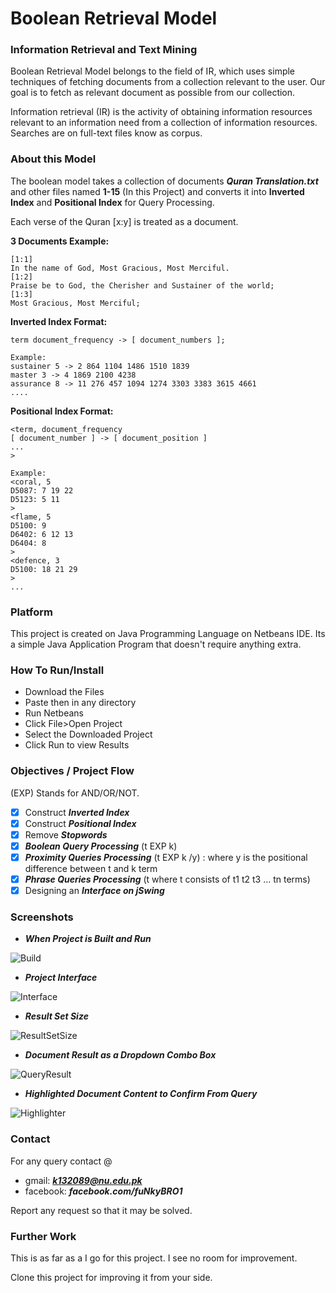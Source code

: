 # Boolean Retrieval Model

### Information Retrieval and Text Mining

Boolean Retrieval Model belongs to the field of IR, which uses simple techniques of fetching documents from a collection relevant to the user. Our goal is to fetch as relevant document as possible from our collection.

Information retrieval (IR) is the activity of obtaining information resources relevant to an information need from a collection of information resources. Searches are on full-text files know as corpus.

### About this Model

The boolean model takes a collection of documents ***Quran Translation.txt*** and other files named **1-15** (In this Project) and converts it into **Inverted Index** and **Positional Index** for Query Processing.

Each verse of the Quran [x:y] is treated as a document. 

**3 Documents Example:**
```
[1:1]
In the name of God, Most Gracious, Most Merciful.
[1:2]
Praise be to God, the Cherisher and Sustainer of the world;
[1:3]
Most Gracious, Most Merciful;
```

**Inverted Index Format:**
```
term document_frequency -> [ document_numbers ];

Example:
sustainer 5 -> 2 864 1104 1486 1510 1839 
master 3 -> 4 1869 2100 4238
assurance 8 -> 11 276 457 1094 1274 3303 3383 3615 4661 
....
```

**Positional Index Format:**
```
<term, document_frequency
[ document_number ] -> [ document_position ]
...
>

Example:
<coral, 5
D5087: 7 19 22
D5123: 5 11
>
<flame, 5
D5100: 9 
D6402: 6 12 13
D6404: 8 
>
<defence, 3
D5100: 18 21 29 
>
...
```

### Platform 

This project is created on Java Programming Language on Netbeans IDE. Its a simple Java Application Program that doesn't require anything extra. 

### How To Run/Install

- Download the Files
- Paste then in any directory
- Run Netbeans
- Click File>Open Project
- Select the Downloaded Project
- Click Run to view Results

### Objectives / Project Flow 

(EXP) Stands for AND/OR/NOT.

- [x] Construct ***Inverted Index***
- [x] Construct ***Positional Index***
- [x] Remove ***Stopwords***
- [x] ***Boolean Query Processing*** (t EXP k)
- [x] ***Proximity Queries Processing*** (t EXP k /y) : where y is the positional difference between t and k term
- [x] ***Phrase Queries Processing*** (t where t consists of t1 t2 t3 ... tn terms)
- [x] Designing an ***Interface on jSwing***

### Screenshots

- ***When Project is Built and Run***

![Build](http://i.imgur.com/yDPzdxS.png)

- ***Project Interface***

![Interface](http://i.imgur.com/h5XkC9f.png)

- ***Result Set Size***

![ResultSetSize](http://i.imgur.com/C6zPfhz.png)

- ***Document Result as a Dropdown Combo Box***

![QueryResult](http://i.imgur.com/lKZEGAf.png)

- ***Highlighted Document Content to Confirm From Query***

![Highlighter](http://i.imgur.com/RLBfXQf.png)


### Contact

For any query contact @
- gmail: ***k132089@nu.edu.pk***
- facebook: ***facebook.com/fuNkyBRO1***

Report any request so that it may be solved. 

### Further Work

This is as far as a I go for this project. I see no room for improvement. 

Clone this project for improving it from your side.
